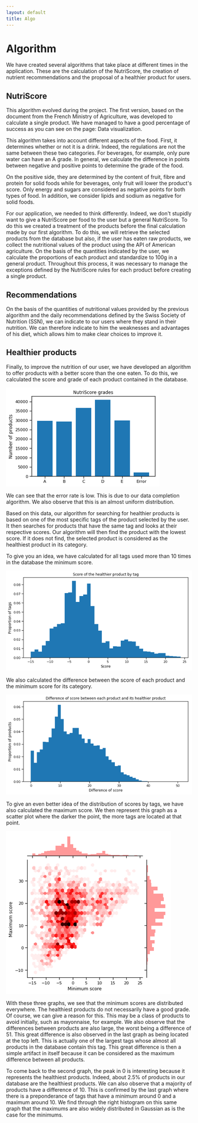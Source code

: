 ```yaml
---
layout: default
title: Algo
---
```

# Algorithm
We have created several algorithms that take place at different times in the application. These are the calculation of the NutriScore, the creation of nutrient recommendations and the proposal of a healthier product for users.

## NutriScore
This algorithm evolved during the project. The first version, based on the document from the French Ministry of Agriculture, was developed to calculate a single product. We have managed to have a good percentage of success as you can see on the page: Data visualization. 

This algorithm takes into account different aspects of the food. First, it determines whether or not it is a drink. Indeed, the regulations are not the same between these two categories. For beverages, for example, only pure water can have an A grade. In general, we calculate the difference in points between negative and positive points to determine the grade of the food. 

On the positive side, they are determined by the content of fruit, fibre and protein for solid foods while for beverages, only fruit will lower the product's score. Only energy and sugars are considered as negative points for both types of food. In addition, we consider lipids and sodium as negative for solid foods.

For our application, we needed to think differently. Indeed, we don't stupidly want to give a NutriScore per food to the user but a general NutriScore. To do this we created a treatment of the products before the final calculation made by our first algorithm. 
To do this, we will retrieve the selected products from the database but also, if the user has eaten raw products, we collect the nutritional values of the product using the API of American agriculture. On the basis of the quantities indicated by the user, we calculate the proportions of each product and standardize to 100g in a general product. Throughout this process, it was necessary to manage the exceptions defined by the NutriScore rules for each product before creating a single product.

## Recommendations
On the basis of the quantities of nutritional values provided by the previous algorithm and the daily recommendations defined by the Swiss Society of Nutrition (SSN), we can indicate to our users where they stand in their nutrition.  We can therefore indicate to him the weaknesses and advantages of his diet, which allows him to make clear choices to improve it. 

## Healthier products
Finally, to improve the nutrition of our user, we have developed an algorithm to offer products with a better score than the one eaten. 
To do this, we calculated the score and grade of each product contained in the database.

![png](./image/grade_proportion.png)

We can see that the error rate is low. This is due to our data completion algorithm. We also observe that this is an almost uniform distribution.

Based on this data, our algorithm for searching for healthier products is based on one of the most specific tags of the product selected by the user. It then searches for products that have the same tag and looks at their respective scores. Our algorithm will then find the product with the lowest score. If it does not find, the selected product is considered as the healthiest product in its category. 

To give you an idea, we have calculated for all tags used more than 10 times in the database the minimum score.

![png](./image/min_score.png)

We also calculated the difference between the score of each product and the minimum score for its category. 

![png](./image/diff_score.png)

To give an even better idea of the distribution of scores by tags, we have also calculated the maximum score. We then represent this graph as a scatter plot where the darker the point, the more tags are located at that point. 

![png](./image/max_min_score.png)

With these three graphs, we see that the minimum scores are distributed everywhere. The healthiest products do not necessarily have a good grade. Of course, we can give a reason for this. This may be a class of products to avoid initially, such as mayonnaise, for example. We also observe that the differences between products are also large, the worst being a difference of 51. This great difference is also observed in the last graph as being located at the top left. This is actually one of the largest tags whose almost all products in the database contain this tag. This great difference is then a simple artifact in itself because it can be considered as the maximum difference between all products.

To come back to the second graph, the peak in 0 is interesting because it represents the healthiest products. Indeed, about 2.5% of products in our database are the healthiest products. We can also observe that a majority of products have a difference of 10. This is confirmed by the last graph where there is a preponderance of tags that have a minimum around 0 and a maximum around 10. We find through the right histogram on this same graph that the maximums are also widely distributed in Gaussian as is the case for the minimums. 
